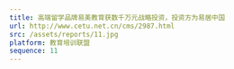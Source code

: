 ```yaml
---
title: 高端留学品牌易美教育获数千万元战略投资，投资方为易居中国
url: http://www.cetu.net.cn/cms/2987.html
src: /assets/reports/11.jpg
platform: 教育培训联盟
sequence: 11
---
```

